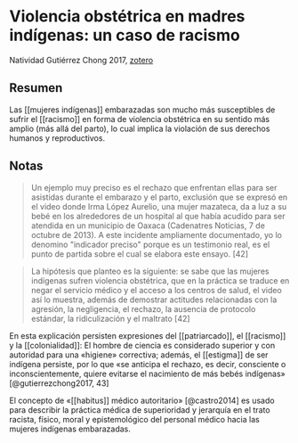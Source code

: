 # Violencia obstétrica en madres indígenas: un caso de racismo

Natividad Gutiérrez Chong 2017, [zotero](zotero://select/items/@gutierrezchong2017)

## Resumen

Las [[mujeres indígenas]] embarazadas son mucho más susceptibles de sufrir el [[racismo]] en forma de violencia obstétrica en su sentido más amplio (más allá del parto), lo cual implica la violación de sus derechos humanos y reproductivos.

## Notas

>Un ejemplo muy preciso es el rechazo que enfrentan ellas para ser asistidas durante el embarazo y el parto, exclusión que se expresó en el video donde Irma López Aurelio, una mujer mazateca, da a luz a su bebé en los alrededores de un hospital al que había acudido para ser atendida en un municipio de Oaxaca (Cadenatres Noticias, 7 de octubre de 2013). A este incidente ampliamente documentado, yo lo denomino "indicador preciso" porque es un testimonio real, es el punto de partida sobre el cual se elabora este ensayo. [42]


> La hipótesis que planteo es la siguiente: se sabe que las mujeres indígenas sufren violencia obstétrica, que en la práctica se traduce en negar el servicio médico y el acceso a los centros de salud, el video así lo muestra, además de demostrar actitudes relacionadas con la agresión, la negligencia, el rechazo, la ausencia de protocolo estándar, la ridiculización y el maltrato  [42]

En esta explicación persisten expresiones del [[patriarcado]], el [[racismo]] y la [[colonialidad]]: El hombre de ciencia es considerado superior y con autoridad para una «higiene» correctiva; además, el [[estigma]] de ser indígena persiste, por lo que «se anticipa el rechazo, es decir, consciente o inconscientemente, quiere evitarse el nacimiento de más bebés indígenas» [@gutierrezchong2017, 43]

El concepto de «[[habitus]] médico autoritario» [@castro2014] es usado para describir la práctica médica de superioridad y jerarquía en el trato racista, físico, moral y epistemológico del personal médico hacia las mujeres indígenas embarazadas.
